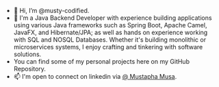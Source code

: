- 👋 Hi, I’m @musty-codified.
- 👀 I'm a Java Backend Developer with experience building applications using various Java frameworks such as Spring Boot, Apache Camel, JavaFX, and Hibernate/JPA; as well as hands on experience working with SQL and NOSQL Databases.
     Whether it's building monolithic or microservices systems, I enjoy crafting and tinkering with software solutions.
-    You can find some of my personal projects here on my GitHub Repository.
- 📫 I'm open to connect on linkedin via [@ Mustapha Musa](https://www.linkedin.com/in/mustapha-musa/).



